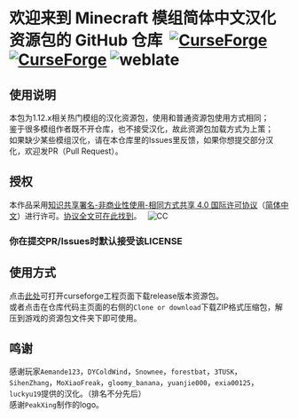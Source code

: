 # 欢迎来到 Minecraft 模组简体中文汉化资源包的 GitHub 仓库  [![CurseForge](http://cf.way2muchnoise.eu/full_simplified-chinese-localization-resource-package_downloads.svg)](https://minecraft.curseforge.com/projects/simplified-chinese-localization-resource-package) [![CurseForge](http://cf.way2muchnoise.eu/versions/simplified-chinese-localization-resource-package.svg)](https://minecraft.curseforge.com/projects/simplified-chinese-localization-resource-package) ![weblate](http://weblate.sayori.pw/widgets/mod/zh_cn/svg-badge.svg)

## 使用说明
本包为1.12.x相关热门模组的汉化资源包，使用和普通资源包使用方式相同；    
鉴于很多模组作者既不开仓库，也不接受汉化，故此资源包加载方式为上策；    
如果缺少某些模组汉化，请在本仓库里的Issues里反馈，如果你想提交部分汉化，欢迎发PR（Pull Request）。    

## 授权
本作品采用[知识共享署名-非商业性使用-相同方式共享 4.0 国际许可协议](https://creativecommons.org/licenses/by-nc-sa/4.0/)（[简体中文](https://creativecommons.org/licenses/by-nc-sa/4.0/deed.zh)）进行许可。[协议全文可在此找到](./LICENSE)。  
![CC](https://pic3.zhimg.com/39119df78331a72cf1381b7b25650036_b.png)   

### 你在提交PR/Issues时默认接受该LICENSE   

## 使用方式
点击[此处](https://minecraft.curseforge.com/projects/simplified-chinese-localization-resource-package)可打开curseforge工程页面下载release版本资源包。     
或者点击在仓库代码主页面的右侧的`Clone or download`下载ZIP格式压缩包，解压到游戏的资源包文件夹下即可使用。

## 鸣谢
感谢玩家`Aemande123`，`DYColdWind`，`Snownee`，`forestbat`，`3TUSK`，`SihenZhang`，`MoXiaoFreak`，`gloomy_banana`，`yuanjie000`，`exia00125`，`luckyu19`提供的汉化。（排名不分先后）    
感谢`PeakXing`制作的logo。
